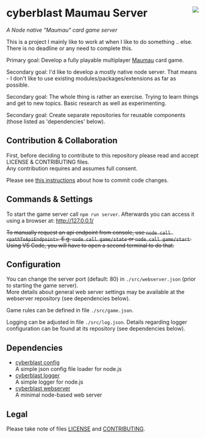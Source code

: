 # cyberblast Maumau Server <img src="https://raw.githubusercontent.com/cyberblast/MaumauServer/dev/src/static/favicon.ico" align="right" />

_A Node native "Maumau" card game server_

This is a project I mainly like to work at when I like to do something .. else. There is no deadline or any need to complete this.

Primary goal: Develop a fully playable multiplayer [Maumau](https://en.wikipedia.org/wiki/Mau-Mau_(card_game)) card game.

Secondary goal: I'd like to develop a mostly native node server. That means - I don't like to use existing modules/packages/extensions as far as possible.

Secondary goal: The whole thing is rather an exercise. Trying to learn things and get to new topics. Basic research as well as experimenting.

Secondary goal: Create separate repositories for reusable components (those listed as 'dependencies' below).

## Contribution & Collaboration

First, before deciding to contribute to this repository please read and accept LICENSE & CONTRIBUTING files.  
Any contribution requires and assumes full consent.

Please see [this instructions](https://github.com/cyberblast/MaumauServer/wiki/Contribution-&-Collaboration) about how to commit code changes.

## Commands & Settings

To start the game server call `npm run server`. Afterwards you can access it using a browser at: http://127.0.0.1/

~~To manually request an api endpoint from console, use `node call <pathToApiEndpoint>`. E.g. `node call game/state` or `node call game/start`.  
Using VS Code, you will have to open a second terminal to do that.~~

## Configuration

You can change the server port (default: 80) in `./src/webserver.json` (prior to starting the game server).  
More details about general web server settings may be available at the webserver repository (see dependencies below).

Game rules can be defined in file `./src/game.json`.

Logging can be adjusted in file `./src/log.json`.
Details regarding logger configuration can be found at its repository (see dependencies below).

## Dependencies

* [cyberblast config](https://github.com/cyberblast/config)  
  A simple json config file loader for node.js
* [cyberblast logger](https://github.com/cyberblast/logger)  
  A simple logger for node.js
* [cyberblast webserver](https://github.com/cyberblast/WebServer)  
  A minimal node-based web server

## Legal

Please take note of files [LICENSE](https://raw.githubusercontent.com/cyberblast/MaumauServer/master/LICENSE) and [CONTRIBUTING](https://raw.githubusercontent.com/cyberblast/MaumauServer/master/CONTRIBUTING).
